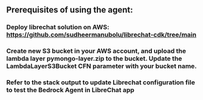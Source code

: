 ## Prerequisites of using the agent:
### Deploy librechat solution on AWS: https://github.com/sudheermanubolu/librechat-cdk/tree/main
### Create new S3 bucket in your AWS account, and upload the lambda layer pymongo-layer.zip to the bucket. Update the LambdaLayerS3Bucket CFN parameter with your bucket name.
### Refer to the stack output to update Librechat configuration file to test the Bedrock Agent in LibreChat app
